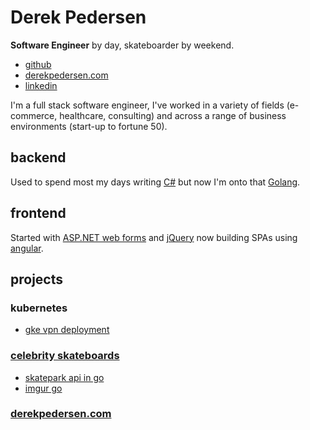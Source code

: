 # Derek Pedersen #

**Software Engineer** by day, skateboarder by weekend.

- [github](https://www.github.com/derekpedersen) 
- [derekpedersen.com](https://www.derekpedersen.com) 
- [linkedin](https://www.linkedin.com/in/derek-pedersen-67105415/)

I'm a full stack software engineer, I've worked in a variety of fields (e-commerce, healthcare, consulting) and across a range of business environments (start-up to fortune 50). 

## backend ##

Used to spend most my days writing [C#](https://docs.microsoft.com/en-us/dotnet/csharp/) but now I'm onto that [Golang](https://golang.org/). 

## frontend ##

Started with [ASP.NET web forms](https://www.asp.net/web-forms) and [jQuery](https://jquery.com/) now building SPAs using [angular](https://angular.io/).

## projects ##

### kubernetes ###

- [gke vpn deployment](https://github.com/derekpedersen/gke-vpn)

### [celebrity skateboards](https://celebrityskateboards.com) ###

- [skatepark api in go](https://github.com/derekpedersen/skatepark-api-go)
- [imgur go](https://github.com/derekpedersen/imgur-go)

### [derekpedersen.com](https://derekpedersen.com) ###